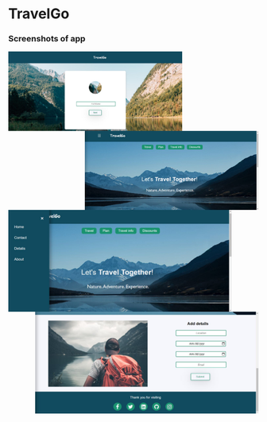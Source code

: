 # TravelGo


### Screenshots of app
<p>
  <img align="left" src="images/ss1.JPG" width="350">
  <img align="right" src="images/ss2.JPG" width="350">
  
  <img align="left" src="images/ss3.JPG" width="450">
  <img align="right" src="images/ss4.JPG" width="450">
</p>
